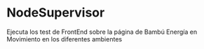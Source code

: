 # NodeSupervisor
Ejecuta los test de FrontEnd sobre la página de Bambú Energía en Movimiento en los diferentes ambientes
